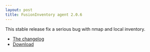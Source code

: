 ```yaml
---
layout: post
title: FusionInventory agent 2.0.6
---
```


This stable release fix a serious bug with nmap and local inventory.

* [The changelog](http://forge.fusioninventory.org/news/8)
* [Download](http://forge.fusioninventory.org/projects/fusioninventory-agent/files)

